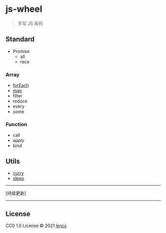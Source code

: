 # js-wheel

> 手写 JS 系列

## Standard

- Promise
  - all
  - race

### Array

- [forEach](./content/array/forEach/README.md)
- [map](./content/array/map/README.md)
- filter
- reduce
- every
- some

</details>

### Function

- call
- apply
- bind

</details>

## Utils

- [curry](./content/utils/curry/README.md)
- [sleep](./content/utils/sleep/README.md)

---

[持续更新]

---

## License

CC0 1.0 License © 2021 [lencx](https://github.com/lencx)
